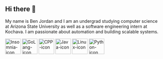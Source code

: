 ## Hi there 👋
My name is Ben Jordan and I am an undergrad studying computer science at Arizona State University as well as a software engineering intern at Kochava. I am passionate about automation and building scalable systems.

<img src="insomnia.svg" alt="Insomnia-icon" style="height:50px;width:50px">
<img src="GoLang.svg" alt="GoLang-icon" style="height:50px;width:50px">
<img src="Java-Dark.svg" alt="CPP-icon" style="height:50px;width:50px">
<img src="Linux-Dark.svg" alt="Java-icon" style="height:50px;width:50px">
<img src="Python.svg" alt="Linux-icon" style="height:50px;width:50px">
<img src="CPP.svg" alt="Python-icon" style="height:50px;width:50px">